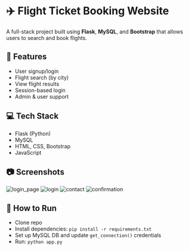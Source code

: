 # ✈️ Flight Ticket Booking Website
A full-stack project built using **Flask**, **MySQL**, and **Bootstrap** that allows users to search and book flights.

## 🔧 Features
- User signup/login
- Flight search (by city)
- View flight results
- Session-based login
- Admin & user support

## 💻 Tech Stack
- Flask (Python)
- MySQL
- HTML, CSS, Bootstrap
- JavaScript

## 📷 Screenshots
![login_page](https://github.com/user-attachments/assets/20f26b03-55f6-4f10-a9a5-d4fb46a536b3)
![login](https://github.com/user-attachments/assets/f5013258-f2f5-41c0-8c1e-107e949b6a0b)
![contact](https://github.com/user-attachments/assets/c1324ca5-947b-4019-9b1f-2501d60212d5)
![confirmation](https://github.com/user-attachments/assets/c1570fca-d198-42a1-aaad-f4423c9a1821)

## 📎 How to Run
- Clone repo
- Install dependencies: `pip install -r requirements.txt`
- Set up MySQL DB and update `get_connection()` credentials
- Run: `python app.py`
